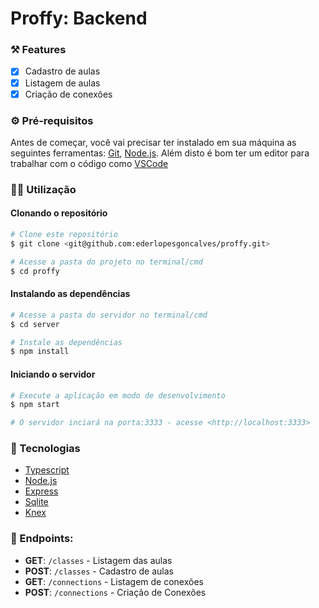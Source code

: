 # Proffy: Backend

### ⚒️ Features

- [x] Cadastro de aulas
- [x] Listagem de aulas
- [x] Criação de conexões

### ⚙️ Pré-requisitos

Antes de começar, você vai precisar ter instalado em sua máquina as seguintes ferramentas:
[Git](https://git-scm.com), [Node.js](https://nodejs.org/en/).
Além disto é bom ter um editor para trabalhar com o código como [VSCode](https://code.visualstudio.com/)

### 👩‍💻 Utilização

#### Clonando o repositório

```bash
# Clone este repositório
$ git clone <git@github.com:ederlopesgoncalves/proffy.git>

# Acesse a pasta do projeto no terminal/cmd
$ cd proffy
```

#### Instalando as dependências

```bash
# Acesse a pasta do servidor no terminal/cmd
$ cd server

# Instale as dependências
$ npm install 
```

#### Iniciando o servidor

```bash
# Execute a aplicação em modo de desenvolvimento
$ npm start

# O servidor inciará na porta:3333 - acesse <http://localhost:3333>
```

### 🚀 Tecnologias

- [Typescript](https://www.typescriptlang.org/)
- [Node.js](https://nodejs.org/en/)
- [Express](https://expressjs.com/)
- [Sqlite](https://www.sqlite.org/index.html)
- [Knex](http://knexjs.org/)

### 🚀 Endpoints:

- **GET**: `/classes` - Listagem das aulas
- **POST**: `/classes` - Cadastro de aulas
- **GET**: `/connections` - Listagem de conexões
- **POST**: `/connections` - Criação de Conexões
